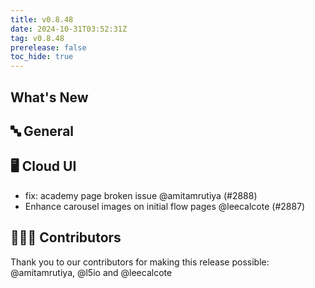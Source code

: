 ```yaml
---
title: v0.8.48
date: 2024-10-31T03:52:31Z
tag: v0.8.48
prerelease: false
toc_hide: true
---
```


## What's New
## 🔤 General
## 🖥 Cloud UI

- fix: academy page broken issue @amitamrutiya (#2888)
- Enhance carousel images on initial flow pages @leecalcote (#2887)

## 👨🏽‍💻 Contributors

Thank you to our contributors for making this release possible:
@amitamrutiya, @l5io and @leecalcote


